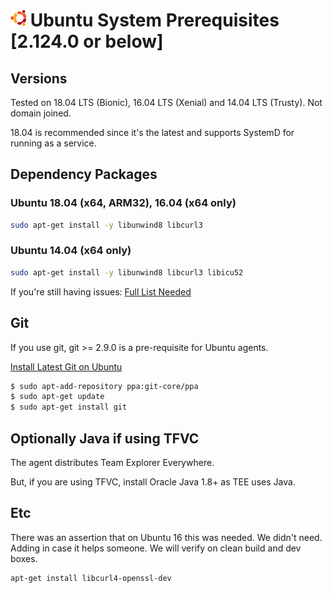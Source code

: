 

# ![Ubuntu](../res/ubuntu_med.png) Ubuntu System Prerequisites [2.124.0 or below]

## Versions

Tested on 18.04 LTS (Bionic), 16.04 LTS (Xenial) and 14.04 LTS (Trusty).  Not domain joined.  

18.04 is recommended since it's the latest and supports SystemD for running as a service.

## Dependency Packages

### Ubuntu 18.04 (x64, ARM32), 16.04 (x64 only)
```bash
sudo apt-get install -y libunwind8 libcurl3
```

### Ubuntu 14.04 (x64 only)
```bash
sudo apt-get install -y libunwind8 libcurl3 libicu52
```

If you're still having issues:
[Full List Needed](https://github.com/dotnet/core/blob/master/Documentation/prereqs.md)

## Git

If you use git, git >= 2.9.0 is a pre-requisite for Ubuntu agents.

[Install Latest Git on Ubuntu](http://askubuntu.com/questions/568591/how-do-i-install-the-latest-version-of-git-with-apt/568596)

```bash
$ sudo apt-add-repository ppa:git-core/ppa
$ sudo apt-get update
$ sudo apt-get install git
```

## Optionally Java if using TFVC

The agent distributes Team Explorer Everywhere.

But, if you are using TFVC, install Oracle Java 1.8+ as TEE uses Java.

## Etc

There was an assertion that on Ubuntu 16 this was needed.  We didn't need.  Adding in case it helps someone.  We will verify on clean build and dev boxes.

```bash
apt-get install libcurl4-openssl-dev
```

